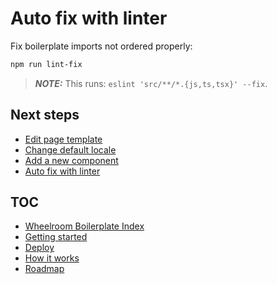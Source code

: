 # Auto fix with linter

Fix boilerplate imports not ordered properly:

```bash
npm run lint-fix
```

> **_NOTE:_** This runs: `eslint 'src/**/*.{js,ts,tsx}' --fix`.

## Next steps

- [Edit page template](./page-template.md)
- [Change default locale](./default-locale.md)
- [Add a new component](./add-new-component.md)
- [Auto fix with linter](./linter.md)

## TOC

- [Wheelroom Boilerplate Index](../../README.md)
- [Getting started](../getting-started.md)
- [Deploy](../deploy.md)
- [How it works](../how-it-works.md)
- [Roadmap](../roadmap.md)
